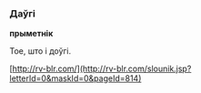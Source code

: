 ### Даўгі
**прыметнік**

Тое, што і доўгі.

<a rel="author">[http://rv-blr.com/](http://rv-blr.com/slounik.jsp?letterId=0&maskId=0&pageId=814)</a>
